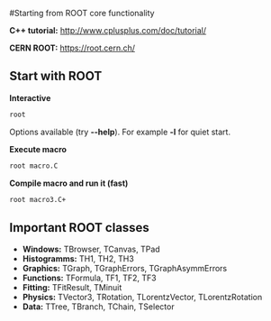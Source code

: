 #Starting from ROOT core functionality


**C++ tutorial:** http://www.cplusplus.com/doc/tutorial/

**CERN ROOT:** https://root.cern.ch/


Start with ROOT
---------------

**Interactive**
```bash
root
```

Options available (try **--help**). For example **-l** for quiet start.

**Execute macro**
```bash
root macro.C
```

**Compile macro and run it (fast)**
```bash
root macro3.C+
```

Important ROOT classes
----------------------
 * **Windows:** TBrowser, TCanvas, TPad
 * **Histogramms:** TH1, TH2, TH3
 * **Graphics:** TGraph, TGraphErrors, TGraphAsymmErrors
 * **Functions:** TFormula, TF1, TF2, TF3
 * **Fitting:** TFitResult, TMinuit
 * **Physics:** TVector3, TRotation, TLorentzVector, TLorentzRotation
 * **Data:** TTree, TBranch, TChain, TSelector

